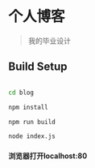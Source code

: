 # 个人博客

> 我的毕业设计

## Build Setup

``` bash

cd blog

npm install

npm run build

node index.js

```
#### 浏览器打开localhost:80